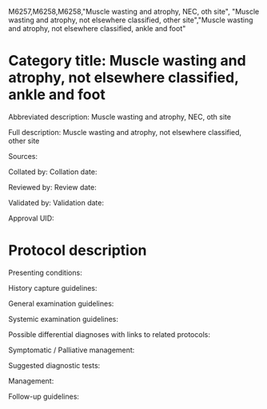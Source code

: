 M6257,M6258,M6258,"Muscle wasting and atrophy, NEC, oth site", "Muscle wasting and atrophy, not elsewhere classified, other site","Muscle wasting and atrophy, not elsewhere classified, ankle and foot"
# Category title: Muscle wasting and atrophy, not elsewhere classified, ankle and foot

Abbreviated description: Muscle wasting and atrophy, NEC, oth site

Full description: Muscle wasting and atrophy, not elsewhere classified, other site

Sources:

Collated by:
Collation date:

Reviewed by:
Review date:

Validated by:
Validation date:

Approval UID:

# Protocol description

Presenting conditions:

History capture guidelines:

General examination guidelines:

Systemic examination guidelines:

Possible differential diagnoses with links to related protocols:

Symptomatic / Palliative management:

Suggested diagnostic tests:

Management:

Follow-up guidelines:
